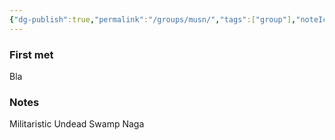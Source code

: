 ```yaml
---
{"dg-publish":true,"permalink":"/groups/musn/","tags":["group"],"noteIcon":"group","updated":"2024-01-06T10:03:31.851+01:00"}
---
```


### First met
Bla
### Notes
Militaristic Undead Swamp Naga


